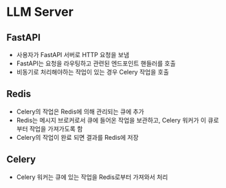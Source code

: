 # LLM Server

## FastAPI
- 사용자가 FastAPI 서버로 HTTP 요청을 보냄
- FastAPI는 요청을 라우팅하고 관련된 엔드포인트 핸들러를 호출
- 비동기로 처리해야하는 작업이 있는 경우 Celery 작업을 호출

## Redis
- Celery의 작업은 Redis에 의해 관리되는 큐에 추가
- Redis는 메시지 브로커로서 큐에 들어온 작업을 보관하고, Celery 워커가 이 큐로부터 작업을 가져가도록 함
- Celery의 작업이 완료 되면 결과를 Redis에 저장

## Celery
- Celery 워커는 큐에 있는 작업을 Redis로부터 가져와서 처리